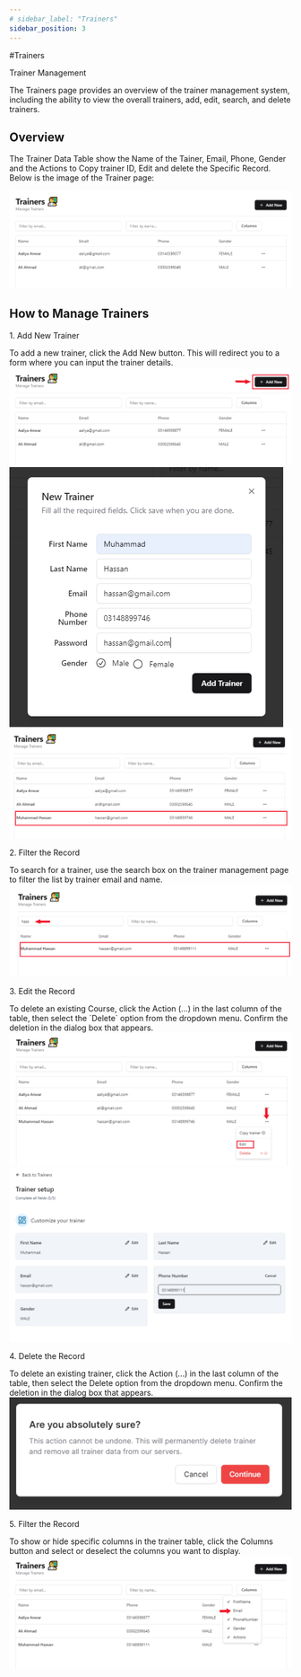 ```yaml
---
# sidebar_label: "Trainers"
sidebar_position: 3
---
```


<link rel="stylesheet" href="path/to/custom.css"/>
<div class="ml-5"> 
#Trainers

<p class="font-light mt-5">Trainer Management</p>
<div class="mt-5">The Trainers page provides an overview of the trainer management system, including the ability to view the overall trainers, add, edit, search, and delete trainers.</div>

## Overview

<div class="mt-5">The Trainer Data Table show the Name of the Tainer, Email, Phone, Gender and the Actions to Copy trainer ID, Edit and delete the Specific Record. Below is the image of the Trainer page:</div>

<img src="https://github.com/aisaanwar62/Docusaurus-document/blob/main/static/img/trainer.png?raw=true
" class="w-auto h-auto my-8 border shadow-md"/>

## How to Manage Trainers

<p class="font-semibold mt-3">1.  Add New Trainer</p>
<div class="mt-5">To add a new trainer, click the Add New button. This will redirect you to a form where you can input the trainer details.</div>
<img src="https://github.com/aisaanwar62/Docusaurus-document/blob/main/static/img/adminbeforeaddingtrainer.png?raw=true
" class="w-auto h-auto my-8 border shadow-md"/>
<img src="https://github.com/aisaanwar62/Docusaurus-document/blob/main/static/img/addtrainers.png?raw=true
" class="w-auto h-auto my-8 border shadow-md"/>
<img src="https://github.com/aisaanwar62/Docusaurus-document/blob/main/static/img/adminafteraddthetrainer.png?raw=true
" class="w-auto h-auto my-8 border shadow-md"/>

<p class="font-semibold mt-3">2. Filter the Record</p>
<div class="mt-5">To search for a trainer, use the search box on the trainer management page to filter the list by trainer email and name.</div>
<img src="https://github.com/aisaanwar62/Docusaurus-document/blob/main/static/img/adminfiltertrainer.png?raw=true
" class="w-auto h-auto my-8 border shadow-md"/>

<p class="font-semibold mt-3">3. Edit the Record</p>
<div class="mt-5">To delete an existing Course, click the Action (...) in the last column of the table, then select the `Delete` option from the dropdown menu. Confirm the deletion in the dialog box that appears.</div>
<img src="https://github.com/aisaanwar62/Docusaurus-document/blob/main/static/img/trainer-edit-action.png?raw=true
" class="w-auto h-auto my-8 border shadow-md"/>
<img src="https://github.com/aisaanwar62/Docusaurus-document/blob/main/static/img/edit-trainer.png?raw=true
" class="w-auto h-auto my-8 border shadow-md"/>

<p class="font-semibold mt-3">4. Delete the Record</p>
<div class="mt-5">To delete an existing trainer, click the Action (...) in the last column of the table, then select the Delete option from the dropdown menu. Confirm the deletion in the dialog box that appears.</div>
<img src="https://github.com/aisaanwar62/Docusaurus-document/blob/main/static/img/trainerdeletion.png?raw=true
" class="w-auto h-auto my-8 border shadow-md"/>

<p class="font-semibold mt-3">5. Filter the Record</p>
<div class="mt-5">To show or hide specific columns in the trainer table, click the Columns button and select or deselect the columns you want to display.</div>
<img src="https://github.com/aisaanwar62/Docusaurus-document/blob/main/static/img/admin-trainer-column.png?raw=true
" class="w-auto h-auto my-8 border shadow-md"/>

</div>

